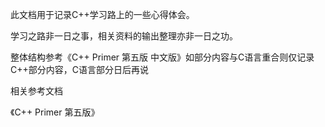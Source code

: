 此文档用于记录C++学习路上的一些心得体会。

学习之路非一日之事，相关资料的输出整理亦非一日之功。

整体结构参考《C++ Primer 第五版 中文版》如部分内容与C语言重合则仅记录C++部分内容，C语言部分日后再说



相关参考文档

《C++ Primer 第五版》